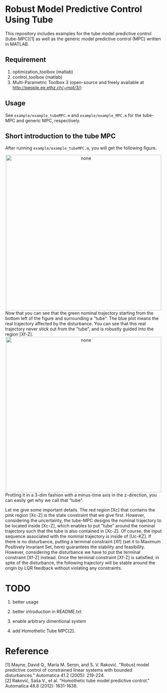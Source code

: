# Robust Model Predictive Control Using Tube
This repository includes examples for the tube model predictive control (tube-MPC)[1] as well as the generic model predictive control (MPC) written in MATLAB.

## Requirement

1) optimization_toolbox (matlab)<br>
2) control_toolbox (matlab)<br>
3) Multi-Parametric Toolbox 3 (open-source and freely available at http://people.ee.ethz.ch/~mpt/3/)


## Usage
See `example/example_tubeMPC.m` and `example/example_MPC.m` for the tube-MPC and generic MPC, respectively.

## Short introduction to the tube MPC
After running `example/example_tubeMPC.m`, you will get the following figure.
<div align="center">
<img src="https://raw.githubusercontent.com/HiroIshida/robust-tube-mpc/master/fig/sample2.jpg" alt="none" title="sample2" width="500">
</div>
Now that you can see that the green nominal trajectory starting from the bottom left of the figure and surrounding a "tube". The blue plot means the real trajectory affected by the disturbance. You can see that this real trajectory never stick out from the "tube", and is robustly guided into the region [Xf-Z]. 
</html>
<div align="center">
<img src="https://raw.githubusercontent.com/HiroIshida/robust-tube-mpc/master/fig/sample1.jpg" alt="none" title="sample1" width="500">
</div>
Protting it in a 3-dim fashion with a minus-time axis in the z-direction, you can easily get why we call that "tube". 

Let me give some important details. The red region [Xc] that contains the pink region [Xc-Z] is the state constraint that we give first. However, considering the uncertainty, the tube-MPC designs the nominal trajectory to be located inside [Xc-Z], which enables to put "tube" around the nominal trajectory such that the tube is also contained in [Xc-Z]. Of course, the input sequence associated with the nominal trajectory is inside of [Uc-KZ]. If there is no disturbance, putting a terminal constraint [Xf] (set it to Maximum Positively Invariant Set, here) guarantees the stability and feasibility. However, considering the disturbance we have to put the terminal constraint [Xf-Z] instead. Once the terminal constraint [Xf-Z] is satisfied, in spite of the disturbance, the following trajectory will be stable around the origin by LQR feedback without violating any constraints.

# TODO
1) better usage  

2) better introduction in README.txt

3) enable arbitrary dimentional system

4) add Homothetic Tube MPC[2].



# Reference
[1] Mayne, David Q., María M. Seron, and S. V. Raković. "Robust model predictive control of constrained linear systems with bounded disturbances." Automatica 41.2 (2005): 219-224.<br>
[2] Raković, Saša V., et al. "Homothetic tube model predictive control." Automatica 48.8 (2012): 1631-1638.<br>
